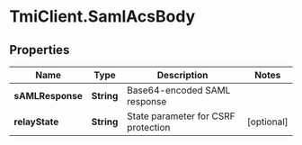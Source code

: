 # TmiClient.SamlAcsBody

## Properties
Name | Type | Description | Notes
------------ | ------------- | ------------- | -------------
**sAMLResponse** | **String** | Base64-encoded SAML response | 
**relayState** | **String** | State parameter for CSRF protection | [optional] 
